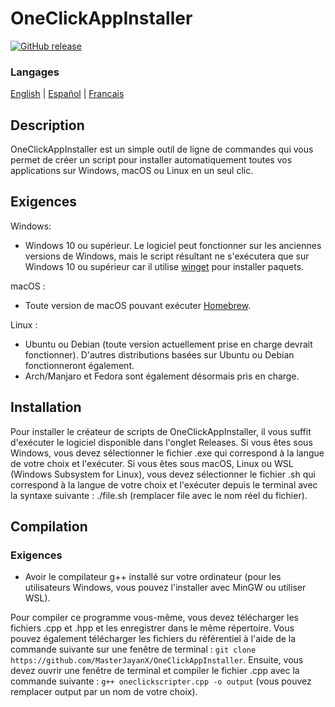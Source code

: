 # OneClickAppInstaller
[![GitHub release](https://img.shields.io/github/v/release/MasterJayanX/OneClickAppInstaller.svg)](https://github.com/MasterJayanX/OneClickAppInstaller/releases)
### Langages
[English](https://github.com/MasterJayanX/OneClickAppInstaller/blob/main/README.md) | [Español](https://github.com/MasterJayanX/OneClickAppInstaller/blob/main/README_ES.md) | [Francais](https://github.com/MasterJayanX/OneClickAppInstaller/blob/main/README_FR.md)
## Description
OneClickAppInstaller est un simple outil de ligne de commandes qui vous permet de créer un script pour installer automatiquement toutes vos applications sur Windows, macOS ou Linux en un seul clic.
## Exigences
Windows:

- Windows 10 ou supérieur. Le logiciel peut fonctionner sur les anciennes versions de Windows, mais le script résultant ne s'exécutera que sur Windows 10 ou supérieur car il utilise [winget](https://github.com/microsoft/winget-cli "winget") pour installer paquets.

macOS :

- Toute version de macOS pouvant exécuter [Homebrew](https://github.com/Homebrew/brew).

Linux :

- Ubuntu ou Debian (toute version actuellement prise en charge devrait fonctionner). D'autres distributions basées sur Ubuntu ou Debian fonctionneront également.
- Arch/Manjaro et Fedora sont également désormais pris en charge.

## Installation
Pour installer le créateur de scripts de OneClickAppInstaller, il vous suffit d'exécuter le logiciel disponible dans l'onglet Releases. Si vous êtes sous Windows, vous devez sélectionner le fichier .exe qui correspond à la langue de votre choix et l'exécuter. 
Si vous êtes sous macOS, Linux ou WSL (Windows Subsystem for Linux), vous devez sélectionner le fichier .sh qui correspond à la langue de votre choix et l'exécuter depuis le terminal avec la syntaxe suivante : ./file.sh 
(remplacer file avec le nom réel du fichier).

## Compilation
### Exigences
- Avoir le compilateur g++ installé sur votre ordinateur (pour les utilisateurs Windows, vous pouvez l'installer avec MinGW ou utiliser WSL).

Pour compiler ce programme vous-même, vous devez télécharger les fichiers .cpp et .hpp et les enregistrer dans le même répertoire. Vous pouvez également télécharger les fichiers du référentiel à l'aide de la commande suivante sur une fenêtre de terminal : `git clone https://github.com/MasterJayanX/OneClickAppInstaller`.
Ensuite, vous devez ouvrir une fenêtre de terminal et compiler le fichier .cpp avec la commande suivante : `g++ oneclickscripter.cpp -o output` (vous pouvez remplacer output par un nom de votre choix).
